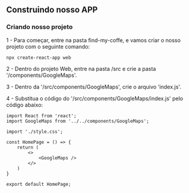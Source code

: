 ## Construindo nosso APP

### Criando nosso projeto

1 - Para começar, entre na pasta find-my-coffe, e vamos criar o nosso projeto com o seguinte comando:

```
npx create-react-app web
```

2 - Dentro do projeto Web, entre na pasta /src e crie a pasta '/components/GoogleMaps'.

3 - Dentro da '/src/components/GoogleMaps', crie o arquivo 'index.js'.

4 - Substitua o código do '/src/components/GoogleMaps/index.js' pelo código abaixo:

```
import React from 'react';
import GoogleMaps from '../../components/GoogleMaps';

import './style.css';

const HomePage = () => {
    return (
        <>
            <GoogleMaps />
        </>
    )
}

export default HomePage;
```